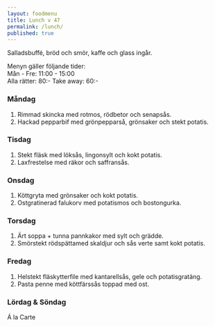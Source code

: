 ```yaml
---
layout: foodmenu
title: Lunch v 47
permalink: /lunch/
published: true
---
```

Salladsbuffé, bröd och smör, kaffe och glass ingår.

Menyn gäller följande tider:  
Mån - Fre: 11:00 - 15:00  
Alla rätter: 80:- Take away: 60:-

### Måndag

1. Rimmad skincka med rotmos, rödbetor och senapsås.
2. Hackad pepparbif med grönpepparså, grönsaker och stekt potatis.

### Tisdag

1. Stekt fläsk med löksås, lingonsylt och kokt potatis.
2. Laxfrestelse med räkor och saffransås. 

### Onsdag

1. Köttgryta med grönsaker och kokt potatis.
2. Ostgratinerad falukorv med potatismos och bostongurka.

### Torsdag

1. Ärt soppa + tunna pannkakor med sylt och grädde.
2. Smörstekt rödspättamed skaldjur och sås verte samt kokt potatis.

### Fredag

1. Helstekt fläskytterfile med kantarellsås, gele och potatisgratäng.
2. Pasta penne med köttfärssås toppad med ost.

### Lördag & Söndag

Á la Carte

